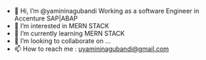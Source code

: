 - 👋 Hi, I’m @yamininagubandi
Working as a software Engineer in Accenture SAP|ABAP
- 👀 I’m interested in  MERN STACK
- 🌱 I’m currently learning MERN STACK 
- 💞️ I’m looking to collaborate on ...
- 📫 How to reach me : uyamininagubandi@gmail.com

<!---
yamininagubandi/yamininagubandi is a ✨ special ✨ repository because its `README.md` (this file) appears on your GitHub profile.
You can click the Preview link to take a look at your changes.
--->
